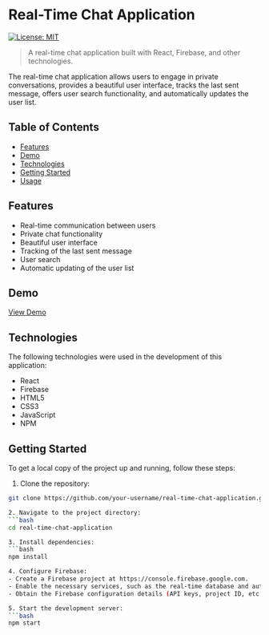 # Real-Time Chat Application

[![License: MIT](https://img.shields.io/badge/License-MIT-blue.svg)](https://opensource.org/licenses/MIT)

> A real-time chat application built with React, Firebase, and other technologies.

The real-time chat application allows users to engage in private conversations, provides a beautiful user interface, tracks the last sent message, offers user search functionality, and automatically updates the user list.

## Table of Contents

- [Features](#features)
- [Demo](#demo)
- [Technologies](#technologies)
- [Getting Started](#getting-started)
- [Usage](#usage)

## Features

- Real-time communication between users
- Private chat functionality
- Beautiful user interface
- Tracking of the last sent message
- User search
- Automatic updating of the user list

## Demo

[View Demo](https://your-demo-url.com)

## Technologies

The following technologies were used in the development of this application:

- React
- Firebase
- HTML5
- CSS3
- JavaScript
- NPM

## Getting Started

To get a local copy of the project up and running, follow these steps:

1. Clone the repository:
```bash
git clone https://github.com/your-username/real-time-chat-application.git

2. Navigate to the project directory:
```bash
cd real-time-chat-application

3. Install dependencies:
```bash
npm install

4. Configure Firebase:
- Create a Firebase project at https://console.firebase.google.com.
- Enable the necessary services, such as the real-time database and authentication.
- Obtain the Firebase configuration details (API keys, project ID, etc.).

5. Start the development server:
```bash
npm start
